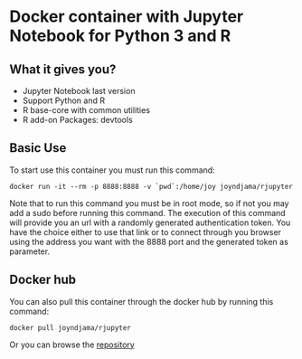 
# Docker container with Jupyter Notebook for Python 3 and R

## What it gives you?
	
* Jupyter Notebook last version
* Support Python and R 
* R base-core with common utilities
* R add-on Packages: devtools
	

## Basic Use 
	
To start use this container you must run this command:

```
docker run -it --rm -p 8888:8888 -v `pwd`:/home/joy joyndjama/rjupyter
```
Note that to run this command you must be in root mode, so if not you may add a sudo before running this command.
The execution of this command will provide you an url with a randomly generated authentication token. You have the choice either to use that link or to connect through you browser using the address you want with the 8888 port and the generated token as parameter.

## Docker hub

You can also pull this container through the docker hub by running this command:

```
docker pull joyndjama/rjupyter
```

Or you can browse the [repository](https://hub.docker.com/r/joyndjama/rjupyter/)
	

